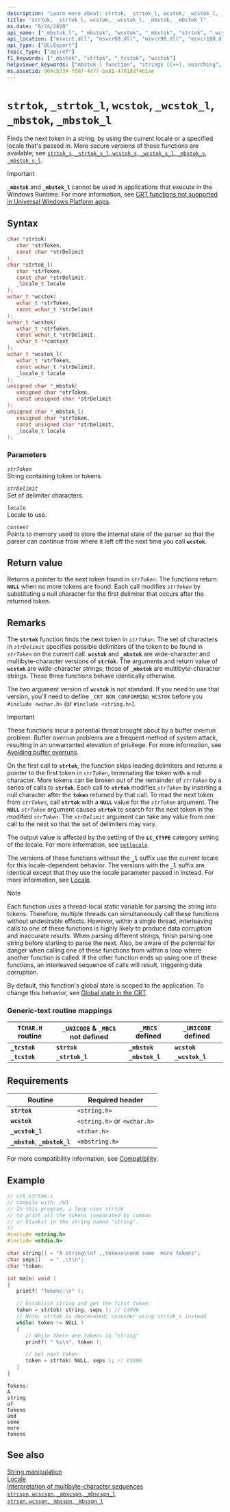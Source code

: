 ```yaml
---
description: "Learn more about: strtok, _strtok_l, wcstok, _wcstok_l, _mbstok, _mbstok_l"
title: "strtok, _strtok_l, wcstok, _wcstok_l, _mbstok, _mbstok_l"
ms.date: "6/24/2020"
api_name: ["_mbstok_l", "_mbstok", "wcstok", "_mbstok", "strtok", "_wcstok_l", "_o__mbstok", "_o__mbstok_l", "_o_strtok", "_o_wcstok"]
api_location: ["msvcrt.dll", "msvcr80.dll", "msvcr90.dll", "msvcr100.dll", "msvcr100_clr0400.dll", "msvcr110.dll", "msvcr110_clr0400.dll", "msvcr120.dll", "msvcr120_clr0400.dll", "ucrtbase.dll", "api-ms-win-crt-multibyte-l1-1-0.dll", "api-ms-win-crt-string-l1-1-0.dll", "api-ms-win-crt-private-l1-1-0.dll"]
api_type: ["DLLExport"]
topic_type: ["apiref"]
f1_keywords: ["_mbstok", "strtok", "_tcstok", "wcstok"]
helpviewer_keywords: ["mbstok_l function", "strings [C++], searching", "tcstok function", "_tcstok function", "_strtok_l function", "strtok function", "mbstok function", "wcstok_l function", "_mbstok function", "tcstok_l function", "tokens, finding in strings", "_mbstok_l function", "wcstok function", "_wcstok_l function", "_tcstok_l function", "strtok_l function"]
ms.assetid: 904cb734-f0d7-4d77-ba81-4791ddf461ae
---
```

# `strtok`, `_strtok_l`, `wcstok`, `_wcstok_l`, `_mbstok`, `_mbstok_l`

Finds the next token in a string, by using the current locale or a specified locale that's passed in. More secure versions of these functions are available; see [`strtok_s`, `_strtok_s_l`, `wcstok_s`, `_wcstok_s_l`, `_mbstok_s`, `_mbstok_s_l`](strtok-s-strtok-s-l-wcstok-s-wcstok-s-l-mbstok-s-mbstok-s-l.md).

> [!IMPORTANT]
> **`_mbstok`** and **`_mbstok_l`** cannot be used in applications that execute in the Windows Runtime. For more information, see [CRT functions not supported in Universal Windows Platform apps](../../cppcx/crt-functions-not-supported-in-universal-windows-platform-apps.md).

## Syntax

```C
char *strtok(
   char *strToken,
   const char *strDelimit
);
char *strtok_l(
   char *strToken,
   const char *strDelimit,
   _locale_t locale
);
wchar_t *wcstok(
   wchar_t *strToken,
   const wchar_t *strDelimit
);
wchar_t *wcstok(
   wchar_t *strToken,
   const wchar_t *strDelimit,
   wchar_t **context
);
wchar_t *wcstok_l(
   wchar_t *strToken,
   const wchar_t *strDelimit,
   _locale_t locale
);
unsigned char *_mbstok(
   unsigned char *strToken,
   const unsigned char *strDelimit
);
unsigned char *_mbstok_l(
   unsigned char *strToken,
   const unsigned char *strDelimit,
   _locale_t locale
);
```

### Parameters

*`strToken`*\
String containing token or tokens.

*`strDelimit`*\
Set of delimiter characters.

*`locale`*\
Locale to use.

*`context`*\
Points to memory used to store the internal state of the parser so that the parser can continue from where it left off the next time you call **`wcstok`**.

## Return value

Returns a pointer to the next token found in *`strToken`*. The functions return **`NULL`** when no more tokens are found. Each call modifies *`strToken`* by substituting a null character for the first delimiter that occurs after the returned token.

## Remarks

The **`strtok`** function finds the next token in *`strToken`*. The set of characters in *`strDelimit`* specifies possible delimiters of the token to be found in *`strToken`* on the current call. **`wcstok`** and **`_mbstok`** are wide-character and multibyte-character versions of **`strtok`**. The arguments and return value of **`wcstok`** are wide-character strings; those of **`_mbstok`** are multibyte-character strings. These three functions behave identically otherwise.

The two argument version of **`wcstok`** is not standard. If you need to use that version, you'll need to define `_CRT_NON_CONFORMING_WCSTOK` before you `#include <wchar.h>` (or `#include <string.h>`).

> [!IMPORTANT]
> These functions incur a potential threat brought about by a buffer overrun problem. Buffer overrun problems are a frequent method of system attack, resulting in an unwarranted elevation of privilege. For more information, see [Avoiding buffer overruns](/windows/win32/SecBP/avoiding-buffer-overruns).

On the first call to **`strtok`**, the function skips leading delimiters and returns a pointer to the first token in *`strToken`*, terminating the token with a null character. More tokens can be broken out of the remainder of *`strToken`* by a series of calls to **`strtok`**. Each call to **`strtok`** modifies *`strToken`* by inserting a null character after the **`token`** returned by that call. To read the next token from *`strToken`*, call **`strtok`** with a **`NULL`** value for the *`strToken`* argument. The **`NULL`** *`strToken`* argument causes **`strtok`** to search for the next token in the modified *`strToken`*. The *`strDelimit`* argument can take any value from one call to the next so that the set of delimiters may vary.

The output value is affected by the setting of the **`LC_CTYPE`** category setting of the locale. For more information, see [`setlocale`](setlocale-wsetlocale.md).

The versions of these functions without the **`_l`** suffix use the current locale for this locale-dependent behavior. The versions with the **`_l`** suffix are identical except that they use the locale parameter passed in instead. For more information, see [Locale](../locale.md).

> [!NOTE]
> Each function uses a thread-local static variable for parsing the string into tokens. Therefore, multiple threads can simultaneously call these functions without undesirable effects. However, within a single thread, interleaving calls to one of these functions is highly likely to produce data corruption and inaccurate results. When parsing different strings, finish parsing one string before starting to parse the next. Also, be aware of the potential for danger when calling one of these functions from within a loop where another function is called. If the other function ends up using one of these functions, an interleaved sequence of calls will result, triggering data corruption.

By default, this function's global state is scoped to the application. To change this behavior, see [Global state in the CRT](../global-state.md).

### Generic-text routine mappings

|`TCHAR.H` routine|`_UNICODE` & `_MBCS` not defined|`_MBCS` defined|`_UNICODE` defined|
|---------------------|------------------------------------|--------------------|-----------------------|
|**`_tcstok`**|**`strtok`**|**`_mbstok`**|**`wcstok`**|
|**`_tcstok`**|**`_strtok_l`**|**`_mbstok_l`**|**`_wcstok_l`**|

## Requirements

|Routine|Required header|
|-------------|---------------------|
|**`strtok`**|`<string.h>`|
|**`wcstok`**|`<string.h>` or `<wchar.h>`|
|**`_wcstok_l`**|`<tchar.h>`|
|**`_mbstok`**, **`_mbstok_l`**|`<mbstring.h>`|

For more compatibility information, see [Compatibility](../compatibility.md).

## Example

```C
// crt_strtok.c
// compile with: /W3
// In this program, a loop uses strtok
// to print all the tokens (separated by commas
// or blanks) in the string named "string".
//
#include <string.h>
#include <stdio.h>

char string[] = "A string\tof ,,tokens\nand some  more tokens";
char seps[]   = " ,\t\n";
char *token;

int main( void )
{
   printf( "Tokens:\n" );

   // Establish string and get the first token:
   token = strtok( string, seps ); // C4996
   // Note: strtok is deprecated; consider using strtok_s instead
   while( token != NULL )
   {
      // While there are tokens in "string"
      printf( " %s\n", token );

      // Get next token:
      token = strtok( NULL, seps ); // C4996
   }
}
```

```Output
Tokens:
A
string
of
tokens
and
some
more
tokens
```

## See also

[String manipulation](../string-manipulation-crt.md)\
[Locale](../locale.md)\
[Interpretation of multibyte-character sequences](../interpretation-of-multibyte-character-sequences.md)\
[`strcspn`, `wcscspn`, `_mbscspn`, `_mbscspn_l`](strcspn-wcscspn-mbscspn-mbscspn-l.md)\
[`strspn`, `wcsspn`, `_mbsspn`, `_mbsspn_l`](strspn-wcsspn-mbsspn-mbsspn-l.md)
